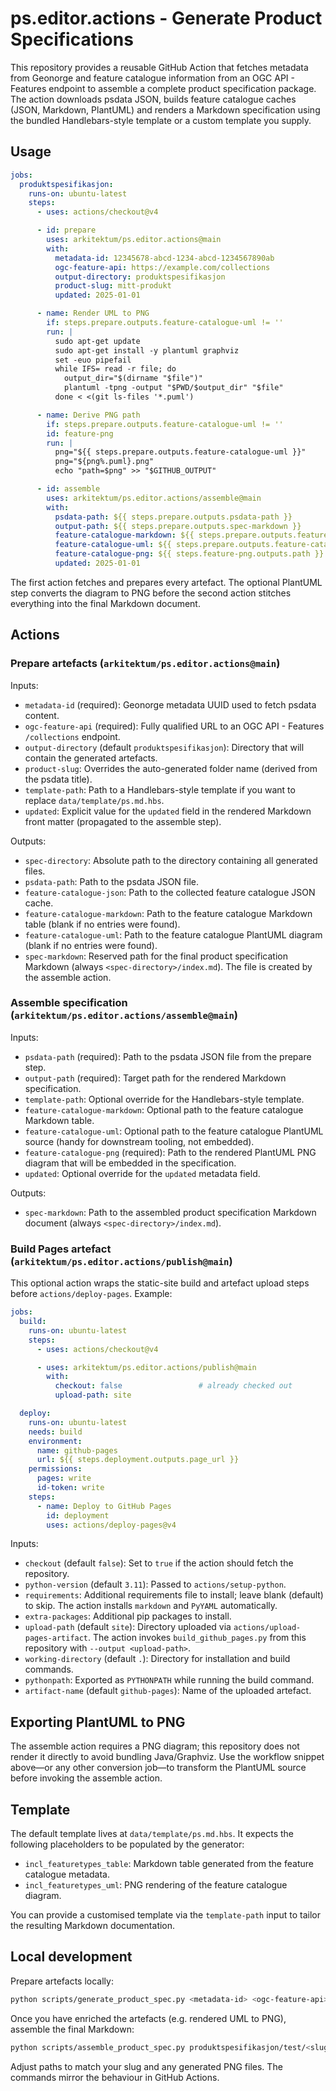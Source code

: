 ﻿# ps.editor.actions - Generate Product Specifications

This repository provides a reusable GitHub Action that fetches metadata from Geonorge and feature catalogue information from an OGC API - Features endpoint to assemble a complete product specification package. The action downloads psdata JSON, builds feature catalogue caches (JSON, Markdown, PlantUML) and renders a Markdown specification using the bundled Handlebars-style template or a custom template you supply.

## Usage

```yaml
jobs:
  produktspesifikasjon:
    runs-on: ubuntu-latest
    steps:
      - uses: actions/checkout@v4

      - id: prepare
        uses: arkitektum/ps.editor.actions@main
        with:
          metadata-id: 12345678-abcd-1234-abcd-1234567890ab
          ogc-feature-api: https://example.com/collections
          output-directory: produktspesifikasjon
          product-slug: mitt-produkt
          updated: 2025-01-01

      - name: Render UML to PNG
        if: steps.prepare.outputs.feature-catalogue-uml != ''
        run: |
          sudo apt-get update
          sudo apt-get install -y plantuml graphviz
          set -euo pipefail
          while IFS= read -r file; do
            output_dir="$(dirname "$file")"
            plantuml -tpng -output "$PWD/$output_dir" "$file"
          done < <(git ls-files '*.puml')

      - name: Derive PNG path
        if: steps.prepare.outputs.feature-catalogue-uml != ''
        id: feature-png
        run: |
          png="${{ steps.prepare.outputs.feature-catalogue-uml }}"
          png="${png%.puml}.png"
          echo "path=$png" >> "$GITHUB_OUTPUT"

      - id: assemble
        uses: arkitektum/ps.editor.actions/assemble@main
        with:
          psdata-path: ${{ steps.prepare.outputs.psdata-path }}
          output-path: ${{ steps.prepare.outputs.spec-markdown }}
          feature-catalogue-markdown: ${{ steps.prepare.outputs.feature-catalogue-markdown }}
          feature-catalogue-uml: ${{ steps.prepare.outputs.feature-catalogue-uml }}
          feature-catalogue-png: ${{ steps.feature-png.outputs.path }}
          updated: 2025-01-01
```

The first action fetches and prepares every artefact. The optional PlantUML step converts the diagram to PNG before the second action stitches everything into the final Markdown document.

## Actions

### Prepare artefacts (`arkitektum/ps.editor.actions@main`)

Inputs:

- `metadata-id` (required): Geonorge metadata UUID used to fetch psdata content.
- `ogc-feature-api` (required): Fully qualified URL to an OGC API - Features `/collections` endpoint.
- `output-directory` (default `produktspesifikasjon`): Directory that will contain the generated artefacts.
- `product-slug`: Overrides the auto-generated folder name (derived from the psdata title).
- `template-path`: Path to a Handlebars-style template if you want to replace `data/template/ps.md.hbs`.
- `updated`: Explicit value for the `updated` field in the rendered Markdown front matter (propagated to the assemble step).

Outputs:

- `spec-directory`: Absolute path to the directory containing all generated files.
- `psdata-path`: Path to the psdata JSON file.
- `feature-catalogue-json`: Path to the collected feature catalogue JSON cache.
- `feature-catalogue-markdown`: Path to the feature catalogue Markdown table (blank if no entries were found).
- `feature-catalogue-uml`: Path to the feature catalogue PlantUML diagram (blank if no entries were found).
- `spec-markdown`: Reserved path for the final product specification Markdown (always `<spec-directory>/index.md`). The file is created by the assemble action.

### Assemble specification (`arkitektum/ps.editor.actions/assemble@main`)

Inputs:

- `psdata-path` (required): Path to the psdata JSON file from the prepare step.
- `output-path` (required): Target path for the rendered Markdown specification.
- `template-path`: Optional override for the Handlebars-style template.
- `feature-catalogue-markdown`: Optional path to the feature catalogue Markdown table.
- `feature-catalogue-uml`: Optional path to the feature catalogue PlantUML source (handy for downstream tooling, not embedded).
- `feature-catalogue-png` (required): Path to the rendered PlantUML PNG diagram that will be embedded in the specification.
- `updated`: Optional override for the `updated` metadata field.

Outputs:

- `spec-markdown`: Path to the assembled product specification Markdown document (always `<spec-directory>/index.md`).

### Build Pages artefact (`arkitektum/ps.editor.actions/publish@main`)

This optional action wraps the static-site build and artefact upload steps before `actions/deploy-pages`. Example:

```yaml
jobs:
  build:
    runs-on: ubuntu-latest
    steps:
      - uses: actions/checkout@v4

      - uses: arkitektum/ps.editor.actions/publish@main
        with:
          checkout: false                 # already checked out
          upload-path: site

  deploy:
    runs-on: ubuntu-latest
    needs: build
    environment:
      name: github-pages
      url: ${{ steps.deployment.outputs.page_url }}
    permissions:
      pages: write
      id-token: write
    steps:
      - name: Deploy to GitHub Pages
        id: deployment
        uses: actions/deploy-pages@v4
```

Inputs:

- `checkout` (default `false`): Set to `true` if the action should fetch the repository.
- `python-version` (default `3.11`): Passed to `actions/setup-python`.
- `requirements`: Additional requirements file to install; leave blank (default) to skip. The action installs `markdown` and `PyYAML` automatically.
- `extra-packages`: Additional pip packages to install.
- `upload-path` (default `site`): Directory uploaded via `actions/upload-pages-artifact`. The action invokes `build_github_pages.py` from this repository with `--output <upload-path>`.
- `working-directory` (default `.`): Directory for installation and build commands.
- `pythonpath`: Exported as `PYTHONPATH` while running the build command.
- `artifact-name` (default `github-pages`): Name of the uploaded artefact.

## Exporting PlantUML to PNG

The assemble action requires a PNG diagram; this repository does not render it directly to avoid bundling Java/Graphviz. Use the workflow snippet above—or any other conversion job—to transform the PlantUML source before invoking the assemble action.

## Template

The default template lives at `data/template/ps.md.hbs`. It expects the following placeholders to be populated by the generator:

- `incl_featuretypes_table`: Markdown table generated from the feature catalogue metadata.
- `incl_featuretypes_uml`: PNG rendering of the feature catalogue diagram.

You can provide a customised template via the `template-path` input to tailor the resulting Markdown documentation.

## Local development

Prepare artefacts locally:

```bash
python scripts/generate_product_spec.py <metadata-id> <ogc-feature-api> --output-dir produktspesifikasjon/test --skip-spec-markdown
```

Once you have enriched the artefacts (e.g. rendered UML to PNG), assemble the final Markdown:

```bash
python scripts/assemble_product_spec.py produktspesifikasjon/test/<slug>/psdata_<slug>.json --output produktspesifikasjon/test/<slug>/index.md --feature-catalogue-markdown produktspesifikasjon/test/<slug>/<slug>_feature_catalogue.md --feature-catalogue-uml produktspesifikasjon/test/<slug>/<slug>_feature_catalogue.puml --feature-catalogue-png produktspesifikasjon/test/<slug>/<slug>_feature_catalogue.puml.png
```

Adjust paths to match your slug and any generated PNG files. The commands mirror the behaviour in GitHub Actions.
